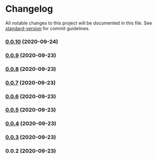 # Changelog

All notable changes to this project will be documented in this file. See [standard-version](https://github.com/conventional-changelog/standard-version) for commit guidelines.

### [0.0.10](https://github.com/gopuff/healthz/compare/v0.0.9...v0.0.10) (2020-09-24)

### [0.0.9](https://github.com/gopuff/healthz/compare/v0.0.8...v0.0.9) (2020-09-23)

### [0.0.8](https://github.com/gopuff/healthz/compare/v0.0.7...v0.0.8) (2020-09-23)

### [0.0.7](https://github.com/gopuff/healthz/compare/v0.0.6...v0.0.7) (2020-09-23)

### [0.0.6](https://github.com/gopuff/healthz/compare/v0.0.5...v0.0.6) (2020-09-23)

### [0.0.5](https://github.com/gopuff/healthz/compare/v0.0.4...v0.0.5) (2020-09-23)

### [0.0.4](https://github.com/gopuff/healthz/compare/v0.0.3...v0.0.4) (2020-09-23)

### [0.0.3](https://github.com/gopuff/healthz/compare/v0.0.2...v0.0.3) (2020-09-23)

### 0.0.2 (2020-09-23)
